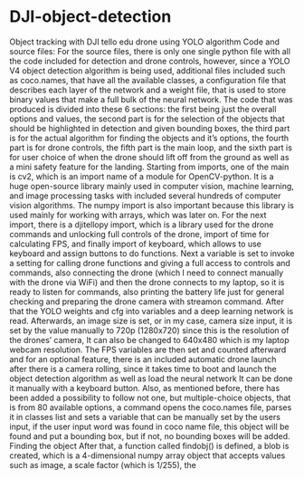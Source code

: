 # DJI-object-detection
Object tracking with DJI tello edu drone using YOLO algorithm
Code and source files:
For the source files, there is only one single python file with all the code included for
detection and drone controls, however, since a YOLO V4 object detection algorithm is being
used, additional files included such as coco.names, that have all the available classes, a
configuration file that describes each layer of the network and a weight file, that is used to
store binary values that make a full bulk of the neural network.
The code that was produced is divided into these 6 sections: the first being just the overall
options and values, the second part is for the selection of the objects that should be
highlighted in detection and given bounding boxes, the third part is for the actual algorithm
for finding the objects and it’s options, the fourth part is for drone controls, the fifth part is
the main loop, and the sixth part is for user choice of when the drone should lift off from the
ground as well as a mini safety feature for the landing.
Starting from imports, one of the main is cv2, which is an import name of a module for
OpenCV-python. It is a huge open-source library mainly used in computer vision, machine
learning, and image processing tasks with included several hundreds of computer vision
algorithms. The numpy import is also important because this library is used mainly for
working with arrays, which was later on. For the next import, there is a djitellopy import,
which is a library used for the drone commands and unlocking full controls of the drone,
import of time for calculating FPS, and finally import of keyboard, which allows to use
keyboard and assign buttons to do functions.
Next a variable is set to invoke a setting for calling drone functions and giving a full access to
controls and commands, also connecting the drone (which I need to connect manually with
the drone via WiFi) and then the drone connects to my laptop, so it is ready to listen for
commands, also printing the battery life just for general checking and preparing the drone
camera with streamon command. After that the YOLO weights and cfg into variables and a
deep learning network is read. Afterwards, an image size is set, or in my case, camera size
input, it is set by the value manually to 720p (1280x720) since this is the resolution of the
drones’ camera, It can also be changed to 640x480 which is my laptop webcam resolution.
The FPS variables are then set and counted afterward and for an optional feature, there is
an included automatic drone launch after there is a camera rolling, since it takes time to
boot and launch the object detection algorithm as well as load the neural network It can be
done it manually with a keyboard button. Also, as mentioned before, there has been added
a possibility to follow not one, but multiple-choice objects, that is from 80 available options,
a command opens the coco.names file, parses it in classes list and sets a variable that can be
manually set by the users input, if the user input word was found in coco name file, this
object will be found and put a bounding box, but if not, no bounding boxes will be added.
Finding the object
After that, a function called findobj() is defined, a blob is created, which is a 4-dimensional
numpy array object that accepts values such as image, a scale factor (which is 1/255), the 
